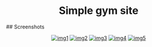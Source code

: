 
<h1 align="center">Simple gym site</h1>

<p align="center>Just a little site, I was trying to make it look aesthethic. I didn't include all sections so as not to upload too many photos. Results below:</p>




<h2 align="center">## Screenshots</h2>

<div align="center">
<a href="https://ibb.co/5Ffh8ZS"><img src="https://i.ibb.co/HdkTzZb/img1.png" alt="img1" border="0"></a>
<a href="https://ibb.co/4RD08fM"><img src="https://i.ibb.co/GQ1rWJk/img2.png" alt="img2" border="0"></a>
<a href="https://ibb.co/G3hJNPQ"><img src="https://i.ibb.co/HpJ23gT/img3.png" alt="img3" border="0"></a>
<a href="https://ibb.co/dfNdz80"><img src="https://i.ibb.co/qDHtPTM/img4.png" alt="img4" border="0"></a>
<a href="https://ibb.co/chWKZkD"><img src="https://i.ibb.co/CKjpYmh/img5.png" alt="img5" border="0"></a>
</div>

